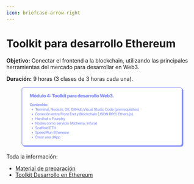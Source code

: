 ```yaml
---
icon: briefcase-arrow-right
---
```


# Toolkit para desarrollo Ethereum

**Objetivo:** Conectar el frontend a la blockchain, utilizando las principales herramientas del mercado para desarrollar en Web3.

**Duración:** 9 horas (3 clases de 3 horas cada una).

<figure><img src="../.gitbook/assets/EDP_mod4.png" alt=""><figcaption></figcaption></figure>

Toda la información:

* [Material de preparación](https://ethkipu.notion.site/Material-de-preparaci-n-para-el-m-dulo-4-90ac193ca22a4d0a82d173cdd153b592)
* [Toolkit Desarrollo en Ethereum](https://ethkipu.notion.site/Toolkit-Desarrollo-Ethereum-efe8e0c980a041a9a6378a54ada4dd09)

